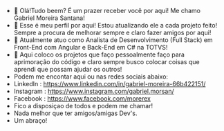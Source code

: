 - 👋 Olá!Tudo beem? É um prazer receber você por aqui! Me chamo Gabriel Moreira Santana!
- 👀 Esse é meu perfil por aqui! Estou atualizando ele a cada projeto feito! Sempre a procura de melhorar sempre e claro fazer amigos por aqui!
- 🌱 Atualmente atuo como Analista de Desenvolvimento (Full Stack) em Front-End com Angular e Back-End em C# na TOTVS!
- 💞️ Aqui coloco os projetos que faço pessoalmente faço para aprimoração do código e claro sempre busco colocar coisas que aprendi que possam ajudar os outros!
- Podem me encontar aqui ou nas redes sociais abaixo: 
-   LinkedIn : https://www.linkedin.com/in/gabriel-moreira-66b422151/
-   Instagram : https://www.instagram.com/gabriel.morsan/
-   Facebook : https://www.facebook.com/morerex
-   Fico a disposiçao de todos e podem me chamar!
-   Nada melhor que ter amigos/amigas Dev's.
-   Um abraço!
